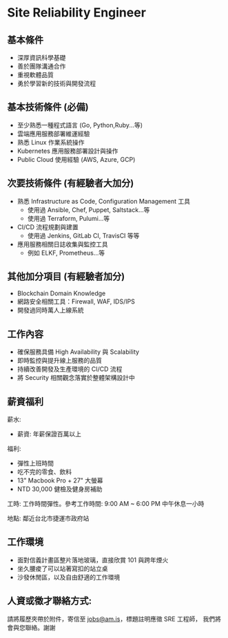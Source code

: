 # Site Reliability Engineer

## 基本條件

* 深厚資訊科學基礎
* 善於團隊溝通合作
* 重視軟體品質
* 勇於學習新的技術與開發流程

## 基本技術條件 (必備)

* 至少熟悉一種程式語言 (Go, Python,Ruby...等)
* 雲端應用服務部署維運經驗
* 熟悉 Linux 作業系統操作
* Kubernetes 應用服務部署設計與操作
* Public Cloud 使用經驗 (AWS, Azure, GCP)

## 次要技術條件 (有經驗者大加分)

* 熟悉 Infrastructure as Code, Configuration Management 工具
    * 使用過 Ansible, Chef, Puppet, Saltstack...等
    * 使用過 Terraform, Pulumi...等
* CI/CD 流程規劃與建置
    * 使用過 Jenkins, GitLab CI, TravisCI 等等
* 應用服務相關日誌收集與監控工具
    * 例如 ELKF, Prometheus...等

## 其他加分項目 (有經驗者加分)

* Blockchain Domain Knowledge
* 網路安全相關工具：Firewall, WAF, IDS/IPS
* 開發過同時萬人上線系統

## 工作內容

* 確保服務具備 High Availability 與 Scalability
* 即時監控與提升線上服務的品質
* 持續改善開發及生產環境的 CI/CD 流程
* 將 Security 相關觀念落實於整體架構設計中 

## 薪資福利

薪水:

* 薪資: 年薪保證百萬以上

福利:

* 彈性上班時間
* 吃不完的零食、飲料
* 13" Macbook Pro + 27" 大螢幕
* NTD 30,000 健檢及健身房補助

工時: 工作時間彈性。參考工作時間: 9:00 AM ~ 6:00 PM 中午休息一小時

地點: 鄰近台北市捷運市政府站

## 工作環境

* 面對信義計畫區整片落地玻璃，直接欣賞 101 與跨年煙火
* 坐久腰痠了可以站著寫扣的站立桌
* 沙發休閒區，以及自由舒適的工作環境

## 人資或徵才聯絡方式:

請將履歷夾帶於附件，寄信至 jobs@am.is，標題註明應徵 SRE 工程師，
我們將會與您聯絡。謝謝
